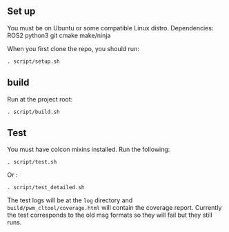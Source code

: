 ## Set up
You must be on Ubuntu or some compatible Linux distro.
Dependencies:
ROS2
python3
git
cmake
make/ninja

When you first clone the repo, you should run:
```
. script/setup.sh
```

## build
Run at the project root:
```
. script/build.sh
```
## Test
You must have colcon mixins installed.
Run the following:
```
. script/test.sh
```
Or :
```
. script/test_detailed.sh
```
The test logs will be at the `log` directory and `build/pwm_cltool/coverage.html` will contain the coverage report. 
Currently the test corresponds to the old msg formats so they will fail but they still runs.